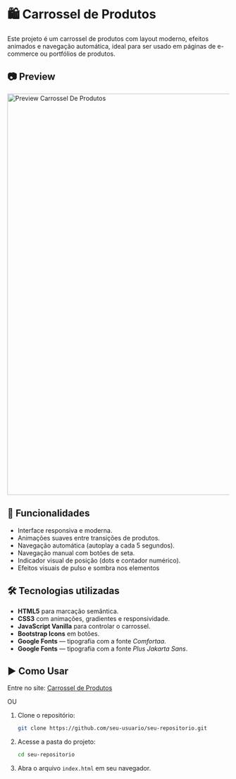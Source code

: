 # 🛍️ Carrossel de Produtos

Este projeto é um carrossel de produtos com layout moderno, efeitos animados e navegação automática, ideal para ser usado em páginas de e-commerce ou portfólios de produtos.

## 📷 Preview

<img src="assets/images/PreviewCarrosselDeProdutos.gif" alt="Preview Carrossel De Produtos" width="910"/>

## 🚀 Funcionalidades

- Interface responsiva e moderna.
- Animações suaves entre transições de produtos.
- Navegação automática (autoplay a cada 5 segundos).
- Navegação manual com botões de seta.
- Indicador visual de posição (dots e contador numérico).
- Efeitos visuais de pulso e sombra nos elementos

## 🛠️ Tecnologias utilizadas

- **HTML5** para marcação semântica.
- **CSS3** com animações, gradientes e responsividade.
- **JavaScript Vanilla** para controlar o carrossel.
- **Bootstrap Icons** em botões.
- **Google Fonts** — tipografia com a fonte _Comfortaa_.
- **Google Fonts** — tipografia com a fonte _Plus Jakarta Sans_.

## ▶️ Como Usar

Entre no site: [Carrossel de Produtos](https://carrossel-de-produtos-efrals.netlify.app)

OU

1. Clone o repositório:

   ```bash
   git clone https://github.com/seu-usuario/seu-repositorio.git
   ```

2. Acesse a pasta do projeto:

   ```bash
   cd seu-repositorio
   ```

3. Abra o arquivo `index.html` em seu navegador.
